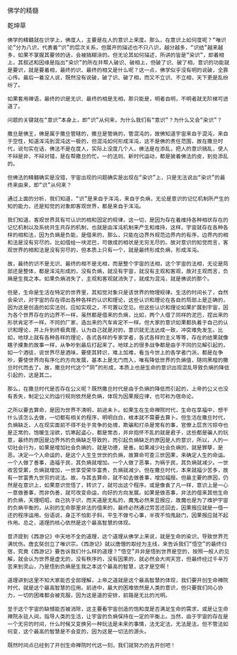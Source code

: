 佛学的精髓

乾坤草


    佛学的精髓就在识学上，佛度人，主要是在人的意识上来度。那么，在意识上如何度呢？“唯识论”分为八识，代表着“识”的层次关系，但展开的描述也不只八识，越分越多，“识结”越来越多，如果不掌握其要领的话，会被搞糊涂的。但无论其如何描述，所讲的皆是“染识”，即着相上，其叙述和因缘是指出“染识”的所在并帮人破识、破相上，但破了识、破了相，意识的功能就是要识，就是要着相，最终的识、最终的相又是什么呢？这一点，佛学似乎没有明的说破，全靠心传。最后一着没人说，既然没有说破，破了识、破了相，而又不立识、不立相，天下更是乱纷纷了。

    如果套用禅语，最终的识是无识、最终的相是无相，那只能是，明者自明，不明者就无阶梯可进道了。

    问题的关键就在“意识”本身上，即“识”从何来，为什么我们有“意识”？为什么又会“染识”？

    撒旦是佛王，佛是属于撒旦管辖的，撒旦是管熵的，管混沌的，故佛知道宇宙来自于混沌，来自于空性，知道浑沌到混沌这一极的，但混沌如何形成浑沌，这不是佛的责任范围，故在撒旦时代，说句实在话，佛法不是在度人，实际上没度几个人，佛法是在添乱，把人的意识搞乱，使人不辩是非，不辩对错，是在帮撒旦的忙。一的法则、新时代运动，都是披着佛法的皮，到处添乱的。

    但佛法的精髓确实是没错，宇宙出现的问题确实是出现在“染识”上，只是无法说出“染识”的最终来由来，即“识”从何来？

    通过上面的分析，我们知道，“识”是来自于浑沌，来自于负熵，无论是意识的记忆机制所产生的知的能力，还是知觉的对象即客观世界，都是来自于浑沌。

    我们知道，客观世界具有可认识的相和固定的规律，这一切，是因为存在着维持各种相状存在的记忆机制以及系统共生共存的机制，也就是由浑沌机制来产生和维持，这样，宇宙就存在各种各样的相和法，因为负熵是负能，是借来的，那么，只能在边界外规范边界内的有序，边界内的相和法是没有穷尽的。比如借给一块泥巴，可做成的相状是无穷无尽的。故对意识的知觉而言，客观世界的相和法是没有穷尽的，但本质上只有一个，就是最终形成负熵，形成浑沌。

    故，最终的识不是无识、最终的相不是无相，而是整个宇宙的法相，这个宇宙的法相，无论是局部还是整体，都是浑沌形成的，没有负熵，就没有宇宙，就没有主观和客观，故对主观而言，负熵是生我之本。如果负熵消失了，主观和客观就消失了，就成为混沌，就是佛说的那个。

    但是，生命是生活在特定的世界里，其知觉对象只是该世界的物理规律。生活的时间长了，自然会染识，对宇宙的存在得出各种各样的认识和理论，这些认识和理论在各自的局部上是正确的，因为这是创造的如实法则，应如实观之，不可置以空见。但这些认识和理论如果扩展到宇宙，因为各个世界存在的边界不一样，虽然都是借来的负熵，比如，两个人借了同样的泥巴，捏出来的形状肯定不一样。不同的厂家，造出来的汽车肯定不一样。但大家的意识如果都执着于自己的认识和理论，并上升到终极真理，认为自己就是对的，意识就无法达成一致，冲突难免发生。比如，地球上就有各种各样的理论，各式各样的专家学者，各式各样的主义等等，存在的结果就像瞎子摸象的故事一样，从争吵到最后打起来了。地球上的很多战争都是由于不同的见解引起的，如一个酒徒，说世界尽是酒味，要使其转识，难上加难，看当今世上的各学者门派，都是在争吵，要使世界向有序化的方向发展，基本上是无门而入，唯有降低世界的负熵值，随同黑暗的撒旦时代而去了。故，撒旦时代这个“阴”的形成，本质上也是生命的意识出现混乱导致负熵的降低引起的，这是其二。

    那么，在撒旦时代是否存在公义呢？既然撒旦时代是由于负熵的降低而引起的，上帝的公义也没有丢失，制定公义的运行规则依然是负熵，体现为因果报应律，也可称为宿命论。

    之所以要去算命，是因为世界不清明，前途未卜。如果生在生命禅院时代，生命在享福中，想干什么该怎么去做，一切都有相关的程序，明明白白，根本就不需要去算卜。但生活在撒旦时代，负熵缺乏，人在现实面前不得不处于竞争的处境，欺骗和打杀是常有的事，官僚上层贪污掠夺也是正常的，饱暖生淫欲，饥寒起盗心，都是常态，并非抱怀不乱的就是君子，这些都是骗人的玩意，最终的原因是边界外的负熵缺乏导致的，而引起负熵缺乏的原因是人的意识，所以，人的一切社会行为，如果是增加社会负熵的，就是功德，是善。如果减少社会负熵的，就是罪孽，是恶。决定一个人命运的，是这个人生生世世的负熵，故算命可查三世因果，来确定人生的命运。一个人做了善事，造福于民，其负熵就增加。一个人做了恶事，为祸于民，其负熵就减少。一世收苦受累，负熵就增加，一世享受荣华富贵，负熵就减少。但在撒旦时代，本来就福少苦多，故有一世富贵九世穷的说法。故，与其去算命，就不如去做善事，增加福报。但最主要的原因，仍然是在意识上，如果意识觉悟了，转识了，就可出这个程序。或是像袁了凡一样，意识上是一心一意做善事，而非伪善，就可改变命运，向好的方向发展。如果是做恶事，非法的借来其他生命的负熵，天理昭昭，自己执于识，而天道是无私的，魔鬼必然来显报应，故魔也是为了维护宇宙的负熵平衡的，从别的生命那里非法的借来的，最终必然通过劳苦还回去，因果报应就是一借一还的程序运用。俗语说，身正不怕影子斜，平生不做亏心事，半夜不怕鬼敲门，因果报应就不起作用。总之，道理的核心依然是这个最高智慧的体现。

    普济提到《西游记》中天地不全的道理，这个道理从佛学上来说，就是生命的染识，导致世界充满忧伤。唐玄奘创立了唯识宗，《西游记》就以唐僧的取经为主线，来告诉我们“悟空”的最终归宿，究竟《西游记》要告诉我们什么样的道理？“悟空”并非是悟到世界是空的，按照一般人的见解，就会认为世界是虚无的，没有秩序的，没有因果的，就必然会大闹天宫，但最终经过千辛万苦来到灵山，乃是悟到负熵是生我之本这个最高的智慧，这才是空啊！

    道理讲到这里不知大家能否全部理解，上帝之道就是这个最高智慧的体现，我们要开创生命禅院时代，就是这个最高智慧的应用。前进中，最大的困难依然是人类的意识，但只要我们同心协力，一切的困难都会被克服，因为这是道的安排，前路是无比的光明。

    至于这个宇宙的缺憾能否被消除，这主要看宇宙创造的饱和度是否满足生命的需求，或是让生命禅院永驻人间，指导人类的生活，让宇宙的负熵保持在一定的平衡上。当然，由于宇宙的存在是一个无穷的时间，什么时候又变换另一种玩法是未来的事情，法无定法，无法是法，但不管法如何变，这个最高的智慧是不会变的，因为这是一切法的源头。

    既然时间点已经到了开创生命禅院时代这一刻，我们就努力的去开创吧！



